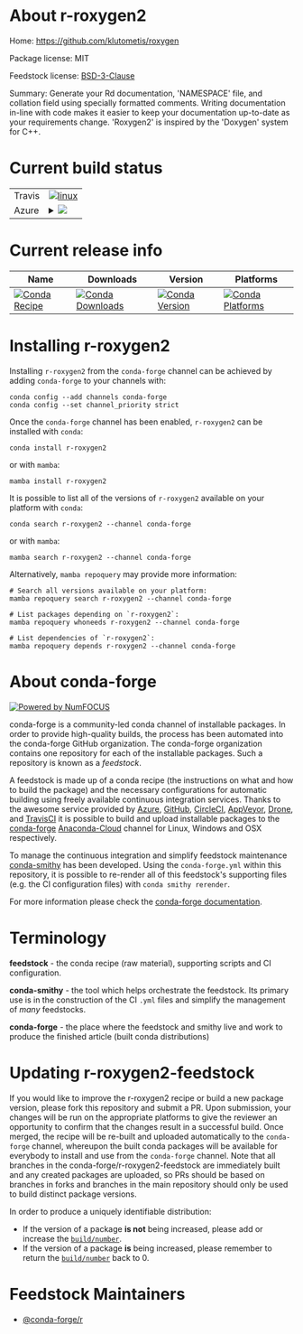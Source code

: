 About r-roxygen2
================

Home: https://github.com/klutometis/roxygen

Package license: MIT

Feedstock license: [BSD-3-Clause](https://github.com/conda-forge/r-roxygen2-feedstock/blob/main/LICENSE.txt)

Summary: Generate your Rd documentation, 'NAMESPACE' file, and collation  field using specially formatted comments. Writing documentation in-line with code makes it easier to keep your documentation up-to-date as your requirements change. 'Roxygen2' is inspired by the 'Doxygen' system for C++.

Current build status
====================


<table><tr>
    <td>Travis</td>
    <td>
      <a href="https://app.travis-ci.com/conda-forge/r-roxygen2-feedstock">
        <img alt="linux" src="https://img.shields.io/travis/com/conda-forge/r-roxygen2-feedstock/main.svg?label=Linux">
      </a>
    </td>
  </tr>
    
  <tr>
    <td>Azure</td>
    <td>
      <details>
        <summary>
          <a href="https://dev.azure.com/conda-forge/feedstock-builds/_build/latest?definitionId=1563&branchName=main">
            <img src="https://dev.azure.com/conda-forge/feedstock-builds/_apis/build/status/r-roxygen2-feedstock?branchName=main">
          </a>
        </summary>
        <table>
          <thead><tr><th>Variant</th><th>Status</th></tr></thead>
          <tbody><tr>
              <td>linux_64_r_base4.0</td>
              <td>
                <a href="https://dev.azure.com/conda-forge/feedstock-builds/_build/latest?definitionId=1563&branchName=main">
                  <img src="https://dev.azure.com/conda-forge/feedstock-builds/_apis/build/status/r-roxygen2-feedstock?branchName=main&jobName=linux&configuration=linux_64_r_base4.0" alt="variant">
                </a>
              </td>
            </tr><tr>
              <td>linux_64_r_base4.1</td>
              <td>
                <a href="https://dev.azure.com/conda-forge/feedstock-builds/_build/latest?definitionId=1563&branchName=main">
                  <img src="https://dev.azure.com/conda-forge/feedstock-builds/_apis/build/status/r-roxygen2-feedstock?branchName=main&jobName=linux&configuration=linux_64_r_base4.1" alt="variant">
                </a>
              </td>
            </tr><tr>
              <td>linux_aarch64_r_base4.0</td>
              <td>
                <a href="https://dev.azure.com/conda-forge/feedstock-builds/_build/latest?definitionId=1563&branchName=main">
                  <img src="https://dev.azure.com/conda-forge/feedstock-builds/_apis/build/status/r-roxygen2-feedstock?branchName=main&jobName=linux&configuration=linux_aarch64_r_base4.0" alt="variant">
                </a>
              </td>
            </tr><tr>
              <td>linux_aarch64_r_base4.1</td>
              <td>
                <a href="https://dev.azure.com/conda-forge/feedstock-builds/_build/latest?definitionId=1563&branchName=main">
                  <img src="https://dev.azure.com/conda-forge/feedstock-builds/_apis/build/status/r-roxygen2-feedstock?branchName=main&jobName=linux&configuration=linux_aarch64_r_base4.1" alt="variant">
                </a>
              </td>
            </tr><tr>
              <td>linux_ppc64le_r_base4.0</td>
              <td>
                <a href="https://dev.azure.com/conda-forge/feedstock-builds/_build/latest?definitionId=1563&branchName=main">
                  <img src="https://dev.azure.com/conda-forge/feedstock-builds/_apis/build/status/r-roxygen2-feedstock?branchName=main&jobName=linux&configuration=linux_ppc64le_r_base4.0" alt="variant">
                </a>
              </td>
            </tr><tr>
              <td>linux_ppc64le_r_base4.1</td>
              <td>
                <a href="https://dev.azure.com/conda-forge/feedstock-builds/_build/latest?definitionId=1563&branchName=main">
                  <img src="https://dev.azure.com/conda-forge/feedstock-builds/_apis/build/status/r-roxygen2-feedstock?branchName=main&jobName=linux&configuration=linux_ppc64le_r_base4.1" alt="variant">
                </a>
              </td>
            </tr><tr>
              <td>osx_64_r_base4.0</td>
              <td>
                <a href="https://dev.azure.com/conda-forge/feedstock-builds/_build/latest?definitionId=1563&branchName=main">
                  <img src="https://dev.azure.com/conda-forge/feedstock-builds/_apis/build/status/r-roxygen2-feedstock?branchName=main&jobName=osx&configuration=osx_64_r_base4.0" alt="variant">
                </a>
              </td>
            </tr><tr>
              <td>osx_64_r_base4.1</td>
              <td>
                <a href="https://dev.azure.com/conda-forge/feedstock-builds/_build/latest?definitionId=1563&branchName=main">
                  <img src="https://dev.azure.com/conda-forge/feedstock-builds/_apis/build/status/r-roxygen2-feedstock?branchName=main&jobName=osx&configuration=osx_64_r_base4.1" alt="variant">
                </a>
              </td>
            </tr><tr>
              <td>osx_arm64_r_base4.0</td>
              <td>
                <a href="https://dev.azure.com/conda-forge/feedstock-builds/_build/latest?definitionId=1563&branchName=main">
                  <img src="https://dev.azure.com/conda-forge/feedstock-builds/_apis/build/status/r-roxygen2-feedstock?branchName=main&jobName=osx&configuration=osx_arm64_r_base4.0" alt="variant">
                </a>
              </td>
            </tr><tr>
              <td>osx_arm64_r_base4.1</td>
              <td>
                <a href="https://dev.azure.com/conda-forge/feedstock-builds/_build/latest?definitionId=1563&branchName=main">
                  <img src="https://dev.azure.com/conda-forge/feedstock-builds/_apis/build/status/r-roxygen2-feedstock?branchName=main&jobName=osx&configuration=osx_arm64_r_base4.1" alt="variant">
                </a>
              </td>
            </tr><tr>
              <td>win_64_r_base4.0</td>
              <td>
                <a href="https://dev.azure.com/conda-forge/feedstock-builds/_build/latest?definitionId=1563&branchName=main">
                  <img src="https://dev.azure.com/conda-forge/feedstock-builds/_apis/build/status/r-roxygen2-feedstock?branchName=main&jobName=win&configuration=win_64_r_base4.0" alt="variant">
                </a>
              </td>
            </tr><tr>
              <td>win_64_r_base4.1</td>
              <td>
                <a href="https://dev.azure.com/conda-forge/feedstock-builds/_build/latest?definitionId=1563&branchName=main">
                  <img src="https://dev.azure.com/conda-forge/feedstock-builds/_apis/build/status/r-roxygen2-feedstock?branchName=main&jobName=win&configuration=win_64_r_base4.1" alt="variant">
                </a>
              </td>
            </tr>
          </tbody>
        </table>
      </details>
    </td>
  </tr>
</table>

Current release info
====================

| Name | Downloads | Version | Platforms |
| --- | --- | --- | --- |
| [![Conda Recipe](https://img.shields.io/badge/recipe-r--roxygen2-green.svg)](https://anaconda.org/conda-forge/r-roxygen2) | [![Conda Downloads](https://img.shields.io/conda/dn/conda-forge/r-roxygen2.svg)](https://anaconda.org/conda-forge/r-roxygen2) | [![Conda Version](https://img.shields.io/conda/vn/conda-forge/r-roxygen2.svg)](https://anaconda.org/conda-forge/r-roxygen2) | [![Conda Platforms](https://img.shields.io/conda/pn/conda-forge/r-roxygen2.svg)](https://anaconda.org/conda-forge/r-roxygen2) |

Installing r-roxygen2
=====================

Installing `r-roxygen2` from the `conda-forge` channel can be achieved by adding `conda-forge` to your channels with:

```
conda config --add channels conda-forge
conda config --set channel_priority strict
```

Once the `conda-forge` channel has been enabled, `r-roxygen2` can be installed with `conda`:

```
conda install r-roxygen2
```

or with `mamba`:

```
mamba install r-roxygen2
```

It is possible to list all of the versions of `r-roxygen2` available on your platform with `conda`:

```
conda search r-roxygen2 --channel conda-forge
```

or with `mamba`:

```
mamba search r-roxygen2 --channel conda-forge
```

Alternatively, `mamba repoquery` may provide more information:

```
# Search all versions available on your platform:
mamba repoquery search r-roxygen2 --channel conda-forge

# List packages depending on `r-roxygen2`:
mamba repoquery whoneeds r-roxygen2 --channel conda-forge

# List dependencies of `r-roxygen2`:
mamba repoquery depends r-roxygen2 --channel conda-forge
```


About conda-forge
=================

[![Powered by
NumFOCUS](https://img.shields.io/badge/powered%20by-NumFOCUS-orange.svg?style=flat&colorA=E1523D&colorB=007D8A)](https://numfocus.org)

conda-forge is a community-led conda channel of installable packages.
In order to provide high-quality builds, the process has been automated into the
conda-forge GitHub organization. The conda-forge organization contains one repository
for each of the installable packages. Such a repository is known as a *feedstock*.

A feedstock is made up of a conda recipe (the instructions on what and how to build
the package) and the necessary configurations for automatic building using freely
available continuous integration services. Thanks to the awesome service provided by
[Azure](https://azure.microsoft.com/en-us/services/devops/), [GitHub](https://github.com/),
[CircleCI](https://circleci.com/), [AppVeyor](https://www.appveyor.com/),
[Drone](https://cloud.drone.io/welcome), and [TravisCI](https://travis-ci.com/)
it is possible to build and upload installable packages to the
[conda-forge](https://anaconda.org/conda-forge) [Anaconda-Cloud](https://anaconda.org/)
channel for Linux, Windows and OSX respectively.

To manage the continuous integration and simplify feedstock maintenance
[conda-smithy](https://github.com/conda-forge/conda-smithy) has been developed.
Using the ``conda-forge.yml`` within this repository, it is possible to re-render all of
this feedstock's supporting files (e.g. the CI configuration files) with ``conda smithy rerender``.

For more information please check the [conda-forge documentation](https://conda-forge.org/docs/).

Terminology
===========

**feedstock** - the conda recipe (raw material), supporting scripts and CI configuration.

**conda-smithy** - the tool which helps orchestrate the feedstock.
                   Its primary use is in the construction of the CI ``.yml`` files
                   and simplify the management of *many* feedstocks.

**conda-forge** - the place where the feedstock and smithy live and work to
                  produce the finished article (built conda distributions)


Updating r-roxygen2-feedstock
=============================

If you would like to improve the r-roxygen2 recipe or build a new
package version, please fork this repository and submit a PR. Upon submission,
your changes will be run on the appropriate platforms to give the reviewer an
opportunity to confirm that the changes result in a successful build. Once
merged, the recipe will be re-built and uploaded automatically to the
`conda-forge` channel, whereupon the built conda packages will be available for
everybody to install and use from the `conda-forge` channel.
Note that all branches in the conda-forge/r-roxygen2-feedstock are
immediately built and any created packages are uploaded, so PRs should be based
on branches in forks and branches in the main repository should only be used to
build distinct package versions.

In order to produce a uniquely identifiable distribution:
 * If the version of a package **is not** being increased, please add or increase
   the [``build/number``](https://docs.conda.io/projects/conda-build/en/latest/resources/define-metadata.html#build-number-and-string).
 * If the version of a package **is** being increased, please remember to return
   the [``build/number``](https://docs.conda.io/projects/conda-build/en/latest/resources/define-metadata.html#build-number-and-string)
   back to 0.

Feedstock Maintainers
=====================

* [@conda-forge/r](https://github.com/conda-forge/r/)

